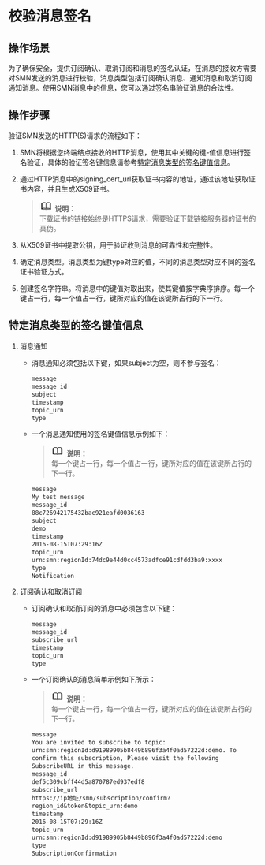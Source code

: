 # 校验消息签名<a name="smn_ug_a9003"></a>

## 操作场景<a name="section17809887144332"></a>

为了确保安全，提供订阅确认、取消订阅和消息的签名认证，在消息的接收方需要对SMN发送的消息进行校验，消息类型包括订阅确认消息、通知消息和取消订阅通知消息。使用SMN消息中的信息，您可以通过签名串验证消息的合法性。

## 操作步骤<a name="section53719410101322"></a>

验证SMN发送的HTTP\(S\)请求的流程如下：

1.  SMN将根据您终端结点接收的HTTP消息，使用其中关键的键-值信息进行签名验证，具体的验证签名键信息请参考[特定消息类型的签名键值信息](#section39070097101940)。
2.  通过HTTP消息中的signing\_cert\_url获取证书内容的地址，通过该地址获取证书内容，并且生成X509证书。

    >![](public_sys-resources/icon-note.gif) **说明：**   
    >下载证书的链接始终是HTTPS请求，需要验证下载链接服务器的证书的真伪。  

3.  从X509证书中提取公钥，用于验证收到消息的可靠性和完整性。
4.  确定消息类型。消息类型为键type对应的值，不同的消息类型对应不同的签名证书验证方式。
5.  创建签名字符串。将消息中的键值对取出来，使其键值按字典序排序。每一个键占一行，每一个值占一行，键所对应的值在该键所占行的下一行。

## 特定消息类型的签名键值信息<a name="section39070097101940"></a>

1.  消息通知
    -   消息通知必须包括以下键，如果subject为空，则不参与签名：

        ```
        message
        message_id
        subject
        timestamp
        topic_urn
        type
        ```

    -   一个消息通知使用的签名键值信息示例如下：

        >![](public_sys-resources/icon-note.gif) **说明：**   
        >每一个键占一行，每一个值占一行，键所对应的值在该键所占行的下一行。  

        ```
        message
        My test message
        message_id
        88c726942175432bac921eafd0036163
        subject
        demo
        timestamp
        2016-08-15T07:29:16Z
        topic_urn
        urn:smn:regionId:74dc9e44d0cc4573adfce91cdfdd3ba9:xxxx
        type
        Notification
        ```

2.  订阅确认和取消订阅
    -   订阅确认和取消订阅的消息中必须包含以下键：

        ```
        message
        message_id
        subscribe_url
        timestamp
        topic_urn
        type
        ```

    -   一个订阅确认的消息简单示例如下所示：

        >![](public_sys-resources/icon-note.gif) **说明：**   
        >每一个键占一行，每一个值占一行，键所对应的值在该键所占行的下一行。  

        ```
        message
        You are invited to subscribe to topic: urn:smn:regionId:d91989905b8449b896f3a4f0ad57222d:demo. To confirm this subscription, Please visit the following SubscribeURL in this message.
        message_id
        def5c309cbff44d5a870787ed937edf8
        subscribe_url
        https://ip地址/smn/subscription/confirm?region_id&token&topic_urn:demo
        timestamp
        2016-08-15T07:29:16Z
        topic_urn
        urn:smn:regionId:d91989905b8449b896f3a4f0ad57222d:demo
        type
        SubscriptionConfirmation
        ```



